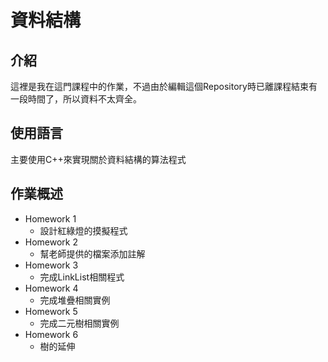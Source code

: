 # 資料結構
## 介紹
這裡是我在這門課程中的作業，不過由於編輯這個Repository時已離課程結束有一段時間了，所以資料不太齊全。
## 使用語言
主要使用C++來實現關於資料結構的算法程式
## 作業概述
* Homework 1
  * 設計紅綠燈的摸擬程式 
* Homework 2
  * 幫老師提供的檔案添加註解
* Homework 3
  * 完成LinkList相關程式
* Homework 4
  * 完成堆疊相關實例
* Homework 5
  * 完成二元樹相關實例 
* Homework 6
  * 樹的延伸 
  
